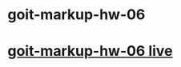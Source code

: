 # goit-markup-hw-06
# [goit-markup-hw-06 live](https://mykhailo-zanizdra-dev.github.io/goit-markup-hw-06/)